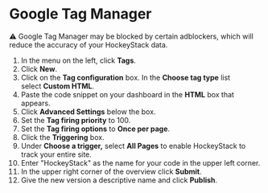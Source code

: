 # Google Tag Manager

<aside>
⚠️ Google Tag Manager may be blocked by certain adblockers, which will reduce the accuracy of your HockeyStack data.

</aside>

1. In the menu on the left, click **Tags**.
2. Click **New**.
3. Click on the **Tag configuration** box. In the **Choose tag type** list select **Custom HTML**.
4. Paste the code snippet on your dashboard in the **HTML** box that appears.
5. Click **Advanced Settings** below the box.
6. Set the **Tag firing priority** to 100.
7. Set the **Tag firing options** to **Once per page**.
8. Click the **Triggering** box.
9. Under **Choose a trigger,** select **All Pages** to enable HockeyStack to track your entire site.
10. Enter "HockeyStack" as the name for your code in the upper left corner.
11. In the upper right corner of the overview click **Submit**.
12. Give the new version a descriptive name and click **Publish**.